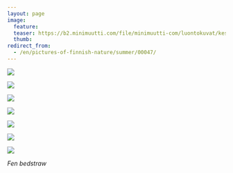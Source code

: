 ```yaml
---
layout: page
image:
  feature:
  teaser: https://b2.minimuutti.com/file/minimuutti-com/luontokuvat/kes%C3%A4/5/DS23891-245px.jpg
  thumb:
redirect_from:
  - /en/pictures-of-finnish-nature/summer/00047/
---
```


[![](https://b2.minimuutti.com/file/minimuutti-com/luontokuvat/kes%C3%A4/5/DS24415-800px.jpg)](https://dl.dropboxusercontent.com/sh/ea1wtnz7z734o12/AADmyNok0ne4yDQHYAlh2R9fa/luontokuvat/kes%C3%A4/5/DS24415.jpg)

[![](https://b2.minimuutti.com/file/minimuutti-com/luontokuvat/kes%C3%A4/2/DSC33205-800px.jpg)](https://dl.dropboxusercontent.com/sh/ea1wtnz7z734o12/AAAW3qvYT42HEzdF8JV07FZBa/luontokuvat/kes%C3%A4/2/DSC33205.jpg)

[![](https://b2.minimuutti.com/file/minimuutti-com/luontokuvat/kes%C3%A4/2/DSC33213-800px.jpg)](https://dl.dropboxusercontent.com/sh/ea1wtnz7z734o12/AAACeVqo85NaK6K4C-g85lisa/luontokuvat/kes%C3%A4/2/DSC33213.jpg)

[![](https://b2.minimuutti.com/file/minimuutti-com/luontokuvat/kes%C3%A4/2/DSC33219-800px.jpg)](https://dl.dropboxusercontent.com/sh/ea1wtnz7z734o12/AAB8MrMbhCxYdvGEgavbQRY-a/luontokuvat/kes%C3%A4/2/DSC33219.jpg)

[![](https://b2.minimuutti.com/file/minimuutti-com/luontokuvat/kes%C3%A4/2/DSC33232-800px.jpg)](https://dl.dropboxusercontent.com/sh/ea1wtnz7z734o12/AACOQiebWyB1hSn2FMENyULLa/luontokuvat/kes%C3%A4/2/DSC33232.jpg)

[![](https://b2.minimuutti.com/file/minimuutti-com/luontokuvat/kes%C3%A4/5/DS23887-800px.jpg)](https://dl.dropboxusercontent.com/sh/ea1wtnz7z734o12/AABb9-i-KDy5BsXYVxMG5Xf7a/luontokuvat/kes%C3%A4/5/DS23887.jpg)

[![](https://b2.minimuutti.com/file/minimuutti-com/luontokuvat/kes%C3%A4/5/DS23891-800px.jpg)](https://dl.dropboxusercontent.com/sh/ea1wtnz7z734o12/AAB7VAXEhbmiavMNmXSh-ERpa/luontokuvat/kes%C3%A4/5/DS23891.jpg)

*Fen bedstraw*
